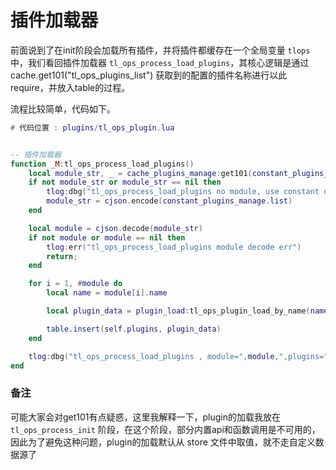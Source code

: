 # 插件加载器

前面说到了在init阶段会加载所有插件，并将插件都缓存在一个全局变量 `tlops` 中，我们看回插件加载器 `tl_ops_process_load_plugins`，其核心逻辑是通过 cache.get101("tl_ops_plugins_list") 获取到的配置的插件名称进行以此 require，并放入table的过程。

流程比较简单，代码如下。

```lua
# 代码位置 : plugins/tl_ops_plugin.lua


-- 插件加载器
function _M:tl_ops_process_load_plugins()
    local module_str, _ = cache_plugins_manage:get101(constant_plugins_manage.cache_key.list);
    if not module_str or module_str == nil then
        tlog:dbg("tl_ops_process_load_plugins no module, use constant default, default=",constant_plugins_manage.list)
        module_str = cjson.encode(constant_plugins_manage.list)
    end

    local module = cjson.decode(module_str)
    if not module or module == nil then
        tlog:err("tl_ops_process_load_plugins module decode err")
        return;
    end

    for i = 1, #module do
        local name = module[i].name

        local plugin_data = plugin_load:tl_ops_plugin_load_by_name(name)

        table.insert(self.plugins, plugin_data)
    end

    tlog:dbg("tl_ops_process_load_plugins , module=",module,",plugins=",self.plugins)
end

```

### 备注

可能大家会对get101有点疑惑，这里我解释一下，plugin的加载我放在 `tl_ops_process_init` 阶段，在这个阶段，部分内置api和函数调用是不可用的，因此为了避免这种问题，plugin的加载默认从 store 文件中取值，就不走自定义数据源了
